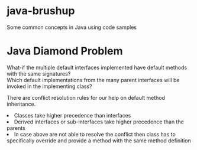 # java-brushup
Some common concepts in Java using code samples

# Java Diamond Problem
What-if the multiple default interfaces implemented have default methods with the same signatures? <br>
Which default implementations from the many parent interfaces will be invoked in the implementing class?

There are conflict resolution rules for our help on default method inheritance.
<li> Classes take higher precedence than interfaces </li>
<li> Derived interfaces or sub-interfaces take higher precedence than the parents </li>
<li> In case above are not able to resolve the conflict then class has to specifically override and provide a method with the same method definition </li>
